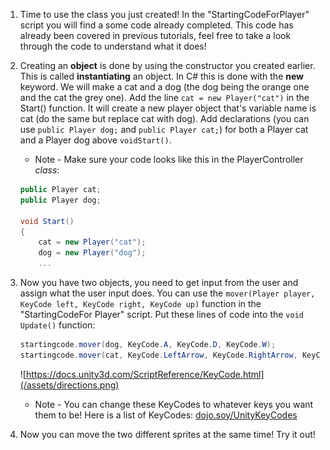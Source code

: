 1. Time to use the class you just created! In the "StartingCodeForPlayer" script you will find a some code already completed. This code has already been covered in previous tutorials, feel free to take a look through the code to understand what it does!

2. Creating an **object** is done by using the constructor you created earlier. This is called **instantiating** an object. In C# this is done with the **new** keyword. We will make a cat and a dog (the dog being the orange one and the cat the grey one). Add the line `cat = new Player("cat")` in the Start() function. It will create a new player object that's variable name is cat (do the same but replace cat with dog). Add declarations (you can use `public Player dog;` and `public Player cat;`) for both a Player cat and a Player dog above `voidStart()`.

    * Note - Make sure your code looks like this in the PlayerController *class*:
    ```csharp
    public Player cat;
    public Player dog;
    
    void Start()
    {
        cat = new Player("cat");
        dog = new Player("dog");
        ...
    ```

3. Now you have two objects, you need to get input from the user and assign what the user input does. You can use the `mover(Player player, KeyCode left, KeyCode right, KeyCode up)` function in the "StartingCodeFor Player" script. Put these lines of code into the `void Update()` function:
    
    ```csharp
    startingcode.mover(dog, KeyCode.A, KeyCode.D, KeyCode.W);
    startingcode.mover(cat, KeyCode.LeftArrow, KeyCode.RightArrow, KeyCode.UpArrow);
    ```
    ![https://docs.unity3d.com/ScriptReference/KeyCode.html](/assets/directions.png)
    
    * Note - You can change these KeyCodes to whatever keys you want them to be! Here is a list of KeyCodes: [dojo.soy/UnityKeyCodes](https://docs.unity3d.com/ScriptReference/KeyCode.html)
       
4. Now you can move the two different sprites at the same time! Try it out!